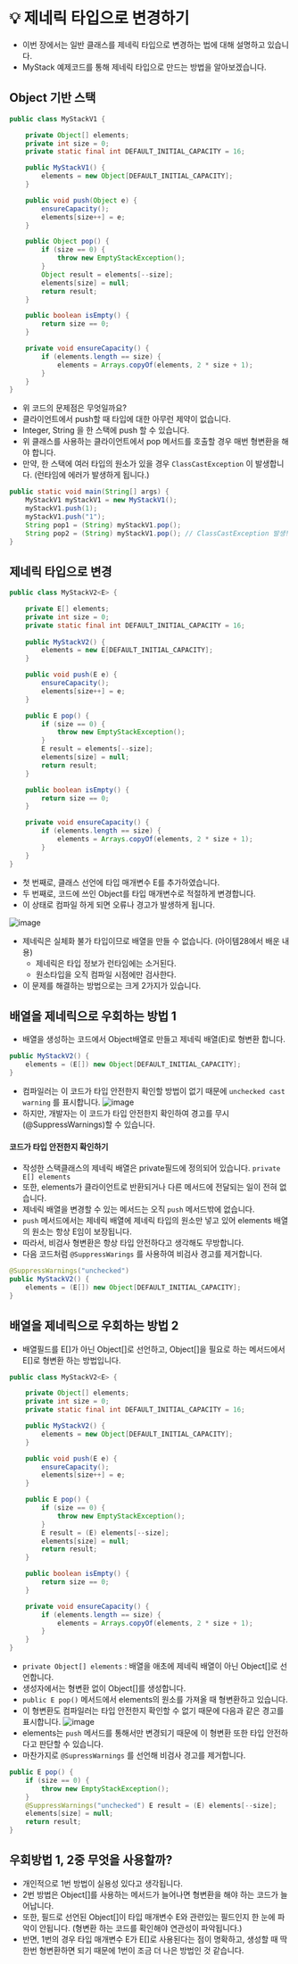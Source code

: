 # 💡 제네릭 타입으로 변경하기
* 이번 장에서는 일반 클래스를 제네릭 타입으로 변경하는 법에 대해 설명하고 있습니다.
* MyStack 예제코드를 통해 제네릭 타입으로 만드는 방법을 알아보겠습니다.

## Object 기반 스택
```java
public class MyStackV1 {

    private Object[] elements;
    private int size = 0;
    private static final int DEFAULT_INITIAL_CAPACITY = 16;

    public MyStackV1() {
        elements = new Object[DEFAULT_INITIAL_CAPACITY];
    }

    public void push(Object e) {
        ensureCapacity();
        elements[size++] = e;
    }

    public Object pop() {
        if (size == 0) {
            throw new EmptyStackException();
        }
        Object result = elements[--size];
        elements[size] = null;
        return result;
    }

    public boolean isEmpty() {
        return size == 0;
    }

    private void ensureCapacity() {
        if (elements.length == size) {
            elements = Arrays.copyOf(elements, 2 * size + 1);
        }
    }
}
```
* 위 코드의 문제점은 무엇일까요?
* 클라이언트에서 push할 때 타입에 대한 아무런 제약이 없습니다.
* Integer, String 을 한 스택에 push 할 수 있습니다.
* 위 클래스를 사용하는 클라이언트에서 pop 메서드를 호출할 경우 매번 형변환을 해야 합니다.
* 만약, 한 스택에 여러 타입의 원소가 있을 경우 `ClassCastException` 이 발생합니다. (런타임에 에러가 발생하게 됩니다.)

```java
public static void main(String[] args) {
    MyStackV1 myStackV1 = new MyStackV1();
    myStackV1.push(1);
    myStackV1.push("1");
    String pop1 = (String) myStackV1.pop();
    String pop2 = (String) myStackV1.pop(); // ClassCastException 발생!
}
```

## 제네릭 타입으로 변경
```java
public class MyStackV2<E> {

    private E[] elements;
    private int size = 0;
    private static final int DEFAULT_INITIAL_CAPACITY = 16;
    
    public MyStackV2() {
        elements = new E[DEFAULT_INITIAL_CAPACITY];
    }

    public void push(E e) {
        ensureCapacity();
        elements[size++] = e;
    }

    public E pop() {
        if (size == 0) {
            throw new EmptyStackException();
        }
        E result = elements[--size];
        elements[size] = null;
        return result;
    }

    public boolean isEmpty() {
        return size == 0;
    }

    private void ensureCapacity() {
        if (elements.length == size) {
            elements = Arrays.copyOf(elements, 2 * size + 1);
        }
    }
}
```
* 첫 번째로, 클래스 선언에 타입 매개변수 E를 추가하였습니다.
* 두 번째로, 코드에 쓰인 Object를 타입 매개변수로 적절하게 변경합니다.
* 이 상태로 컴파일 하게 되면 오류나 경고가 발생하게 됩니다.

![image](https://github.com/shin-je-woo/effective-java-group-study/assets/39439576/560c14e4-a327-4ff7-b46c-2742e21571e0)
* 제네릭은 실체화 불가 타입이므로 배열을 만들 수 없습니다. (아이템28에서 배운 내용)
  * 제네릭은 타입 정보가 런타임에는 소거된다.
  * 원소타입을 오직 컴파일 시점에만 검사한다.
* 이 문제를 해결하는 방법으로는 크게 2가지가 있습니다.

## 배열을 제네릭으로 우회하는 방법 1
* 배열을 생성하는 코드에서 Object배열로 만들고 제네릭 배열(E)로 형변환 합니다.
```java
public MyStackV2() {
    elements = (E[]) new Object[DEFAULT_INITIAL_CAPACITY];
}
```
* 컴파일러는 이 코드가 타입 안전한지 확인할 방법이 없기 때문에 `unchecked cast warning` 를 표시합니다.
![image](https://github.com/shin-je-woo/effective-java-group-study/assets/39439576/8809fe35-bc4d-480e-bf64-2761a9c0c702)
* 하지만, 개발자는 이 코드가 타입 안전한지 확인하여 경고를 무시(@SuppressWarnings)할 수 있습니다.

#### 코드가 타입 안전한지 확인하기
* 작성한 스택클래스의 제네릭 배열은 private필드에 정의되어 있습니다. `private E[] elements`
* 또한, elements가 클라이언트로 반환되거나 다른 메서드에 전달되는 일이 전혀 없습니다.
* 제네릭 배열을 변경할 수 있는 메서드는 오직 `push` 메서드밖에 없습니다.
* `push` 메서드에서는 제네릭 배열에 제네릭 타입의 원소만 넣고 있어 elements 배열의 원소는 항상 E임이 보장됩니다.
* 따라서, 비검사 형변환은 항상 타입 안전하다고 생각해도 무방합니다.
* 다음 코드처럼 `@SuppressWarings` 를 사용하여 비검사 경고를 제거합니다.
```java
@SuppressWarnings("unchecked")
public MyStackV2() {
    elements = (E[]) new Object[DEFAULT_INITIAL_CAPACITY];
}
```

## 배열을 제네릭으로 우회하는 방법 2
* 배열필드를 E[]가 아닌 Object[]로 선언하고, Object[]을 필요로 하는 메서드에서 E[]로 형변환 하는 방법입니다.
```java
public class MyStackV2<E> {

    private Object[] elements;
    private int size = 0;
    private static final int DEFAULT_INITIAL_CAPACITY = 16;

    public MyStackV2() {
        elements = new Object[DEFAULT_INITIAL_CAPACITY];
    }

    public void push(E e) {
        ensureCapacity();
        elements[size++] = e;
    }

    public E pop() {
        if (size == 0) {
            throw new EmptyStackException();
        }
        E result = (E) elements[--size];
        elements[size] = null;
        return result;
    }

    public boolean isEmpty() {
        return size == 0;
    }

    private void ensureCapacity() {
        if (elements.length == size) {
            elements = Arrays.copyOf(elements, 2 * size + 1);
        }
    }
}
```
* `private Object[] elements` : 배열을 애초에 제네릭 배열이 아닌 Object[]로 선언합니다.
* 생성자에서는 형변환 없이 Object[]를 생성합니다.
* `public E pop()` 메서드에서 elements의 원소를 가져올 때 형변환하고 있습니다.
* 이 형변환도 컴파일러는 타입 안전한지 확인할 수 없기 때문에 다음과 같은 경고를 표시합니다.
![image](https://github.com/shin-je-woo/effective-java-group-study/assets/39439576/cee7d317-50a9-4414-9edf-cbbc988b74ea)
* elements는 `push` 메서드를 통해서만 변경되기 때문에 이 형변환 또한 타입 안전하다고 판단할 수 있습니다.
* 마찬가지로 `@SupressWarnings` 를 선언해 비검사 경고를 제거합니다.
```java
public E pop() {
    if (size == 0) {
        throw new EmptyStackException();
    }
    @SuppressWarnings("unchecked") E result = (E) elements[--size];
    elements[size] = null;
    return result;
}
```

## 우회방법 1, 2중 무엇을 사용할까?
* 개인적으로 1번 방법이 실용성 있다고 생각됩니다.
* 2번 방법은 Object[]를 사용하는 메서드가 늘어나면 형변환을 해야 하는 코드가 늘어납니다.
* 또한, 필드로 선언된 Object[]이 타입 매개변수 E와 관련있는 필드인지 한 눈에 파악이 안됩니다. (형변환 하는 코드를 확인해야 연관성이 파악됩니다.)
* 반면, 1번의 경우 타입 매개변수 E가 E[]로 사용된다는 점이 명확하고, 생성할 때 딱 한번 형변환하면 되기 때문에 1번이 조금 더 나은 방법인 것 같습니다.
